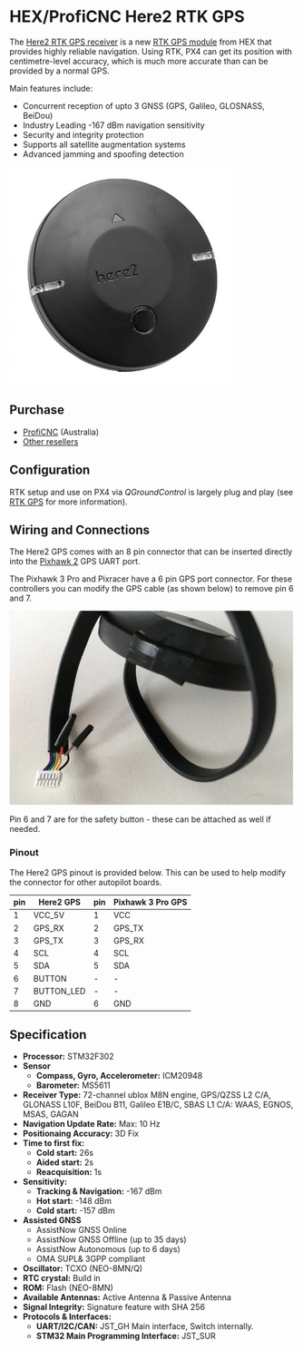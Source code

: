 # HEX/ProfiCNC Here2 RTK GPS

The [Here2 RTK GPS receiver](http://www.proficnc.com/all-products/152-gps-module.html) is a new [RTK GPS module](../gps_compass/rtk_gps.md) from HEX that provides highly reliable navigation. Using RTK, PX4 can get its position with centimetre-level accuracy, which is much more accurate than can be provided by a normal GPS.

Main features include:
- Concurrent reception of upto 3 GNSS (GPS, Galileo, GLOSNASS, BeiDou)
- Industry Leading -167 dBm navigation sensitivity
- Security and integrity protection
- Supports all satellite augmentation systems
- Advanced jamming and spoofing detection


<img src="../../assets/hardware/gps/here2_gps_module.jpg" />


## Purchase

* [ProfiCNC](http://www.proficnc.com/all-products/152-gps-module.html) (Australia)
* [Other resellers](http://www.proficnc.com/stores)

## Configuration

RTK setup and use on PX4 via *QGroundControl* is largely plug and play (see [RTK GPS](../advanced_features/rtk-gps.md) for more information).

## Wiring and Connections

The Here2 GPS comes with an 8 pin connector that can be inserted directly into the [Pixhawk 2](http://www.hex.aero/wp-content/uploads/2016/07/DRS_Pixhawk-2-17th-march-2016.pdf) GPS UART port.

The Pixhawk 3 Pro and Pixracer have a 6 pin GPS port connector. For these controllers you can modify the GPS cable (as shown below) to remove pin 6 and 7. 

<img src="../../assets/hardware/gps/rtk_here_plug_gps_to_6pin_connector.jpg" width="500px" /> 

Pin 6 and 7 are for the safety button - these can be attached as well if needed.

### Pinout

The Here2 GPS pinout is provided below. This can be used to help modify the connector for other autopilot boards.

| pin | Here2 GPS     | pin | Pixhawk 3 Pro GPS |
| --- | ------------- | --- | ----------------- |
| 1   | VCC_5V        | 1   | VCC               |
| 2   | GPS_RX        | 2   | GPS_TX            |
| 3   | GPS_TX        | 3   | GPS_RX            |
| 4   | SCL           | 4   | SCL               |
| 5   | SDA           | 5   | SDA               |
| 6   | BUTTON        | -   | -                 |
| 7   | BUTTON_LED    | -   | -                 |
| 8   | GND           | 6   | GND               |

## Specification

- **Processor:** STM32F302
- **Sensor**
  - **Compass, Gyro, Accelerometer:** ICM20948
  - **Barometer:** MS5611
- **Receiver Type:** 72-channel ublox M8N engine, GPS/QZSS L2 C/A, GLONASS L10F, BeiDou B11, Galileo E1B/C, SBAS L1 C/A: WAAS, EGNOS, MSAS, GAGAN
- **Navigation Update Rate:** Max: 10 Hz
- **Positionaing Accuracy:** 3D Fix
- **Time to first fix:**
  - **Cold start:** 26s
  - **Aided start:** 2s
  - **Reacquisition:** 1s
- **Sensitivity:**
  - **Tracking & Navigation:** -167 dBm
  - **Hot start:** -148 dBm
  - **Cold start:** -157 dBm
- **Assisted GNSS**
  - AssistNow GNSS Online
  - AssistNow GNSS Offline (up to 35 days)
  - AssistNow Autonomous (up to 6 days)
  - OMA SUPL& 3GPP compliant
- **Oscillator:** TCXO (NEO-8MN/Q)
- **RTC crystal:** Build in
- **ROM:** Flash (NEO-8MN)
- **Available Antennas:** Active Antenna & Passive Antenna
- **Signal Integrity:** Signature feature with SHA 256
- **Protocols & Interfaces:**
  - **UART/I2C/CAN:** JST_GH Main interface, Switch internally.
  - **STM32 Main Programming Interface:** JST_SUR
  
